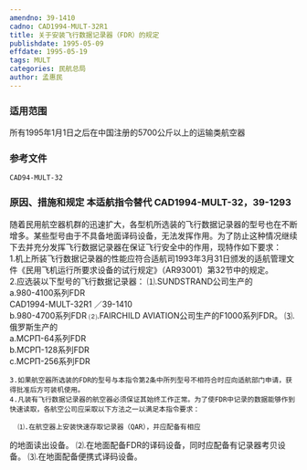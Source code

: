 ```yaml
---
amendno: 39-1410  
cadno: CAD1994-MULT-32R1  
title: 关于安装飞行数据记录器（FDR）的规定  
publishdate: 1995-05-09  
effdate: 1995-05-19  
tags: MULT  
categories: 民航总局  
author: 孟惠民  
---
```

  
### 适用范围  
所有1995年1月1日之后在中国注册的5700公斤以上的运输类航空器  
  
<!--more-->  
### 参考文件  
    CAD94-MULT-32  
  
### 原因、措施和规定 本适航指令替代 CAD1994-MULT-32，39-1293  
随着民用航空器机群的迅速扩大，各型机所选装的飞行数据记录器的型号也在不断增多。某些型号由于不具备地面译码设备，无法发挥作用。为了防止这种情况继续下去并充分发挥飞行数据记录器在保证飞行安全中的作用，现特作如下要求：  
    1.机上所装飞行数据记录器的性能应符合适航司1993年3月31日颁发的适航管理文件《民用飞机运行所要求设备的试行规定》（AR93001）第32节中的规定。  
    2.应选装以下型号的飞行数据记录器：       ⑴.SUNDSTRAND公司生产的  
a.980-4100系列FDR  
       CAD1994-MULT-32R1   ／39-1410  
b.980-4700系列FDR       ⑵.FAIRCHILD AVIATION公司生产的F1000系列FDR。       ⑶.俄罗斯生产的  
a.МСРП-64系列FDR  
b.МСРП-128系列FDR  
c.МСРП-256系列FDR  
  
    3.如果航空器所选装的FDR的型号与本指令第2条中所列型号不相符合时应向适航部门申请，获得批准后方可装机使用。  
    4.凡装有飞行数据记录器的航空器必须保证其始终工作正常。为了使FDR中记录的数据能够作到快速读取，各航空公司应采取以下方法之一以满足本指令要求：  
  
      ⑴.在航空器上安装快速存取记录器（QAR），并应配备有相应  
的地面读出设备。       ⑵.在地面配备FDR的译码设备，同时应配备有记录器考贝设备。      ⑶.在地面配备便携式译码设备。  
